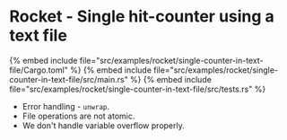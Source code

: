# Rocket - Single hit-counter using a text file

{% embed include file="src/examples/rocket/single-counter-in-text-file/Cargo.toml" %}
{% embed include file="src/examples/rocket/single-counter-in-text-file/src/main.rs" %}
{% embed include file="src/examples/rocket/single-counter-in-text-file/src/tests.rs" %}

* Error handling - `unwrap`.
* File operations are not atomic.
* We don't handle variable overflow properly.



